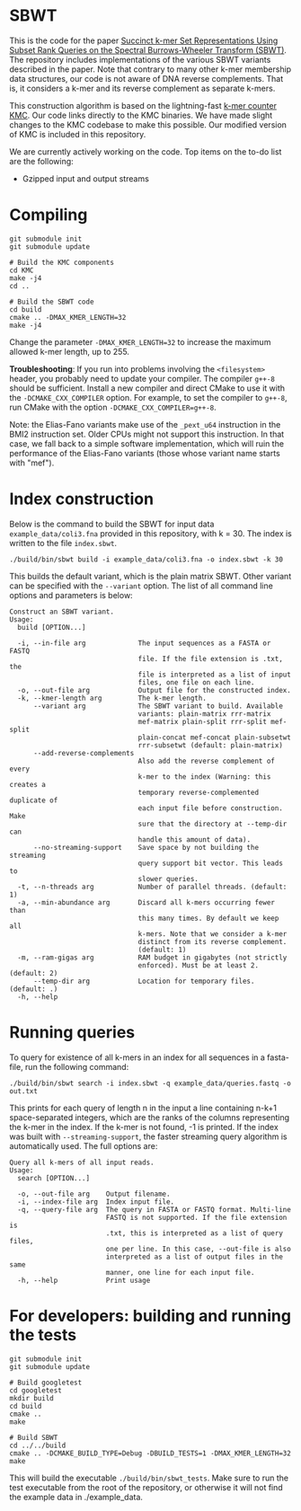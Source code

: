 # SBWT

This is the code for the paper [Succinct k-mer Set Representations Using Subset Rank Queries on the Spectral Burrows-Wheeler Transform (SBWT)](https://www.biorxiv.org/content/10.1101/2022.05.19.492613v1). The repository includes implementations of the various SBWT variants described in the paper. Note that contrary to many other k-mer membership data structures, our code is not aware of DNA reverse complements. That is, it considers a k-mer and its reverse complement as separate k-mers.

This construction algorithm is based on the lightning-fast [k-mer counter KMC](https://github.com/refresh-bio/KMC). Our code links directly to the KMC binaries. We have made slight changes to the KMC codebase to make this possible. Our modified version of KMC is included in this repository.

We are currently actively working on the code. Top items on the to-do list are the following:

* Gzipped input and output streams

# Compiling

```
git submodule init
git submodule update

# Build the KMC components
cd KMC
make -j4
cd ..

# Build the SBWT code
cd build
cmake .. -DMAX_KMER_LENGTH=32
make -j4
```

Change the parameter `-DMAX_KMER_LENGTH=32` to increase the maximum allowed k-mer length, up to 255.

**Troubleshooting**: If you run into problems involving the `<filesystem>` header, you probably need to update your compiler. The compiler `g++-8` should be sufficient. Install a new compiler and direct CMake to use it with the `-DCMAKE_CXX_COMPILER` option. For example, to set the compiler to `g++-8`, run CMake with the option `-DCMAKE_CXX_COMPILER=g++-8`. 

Note: the Elias-Fano variants make use of the `_pext_u64` instruction in the BMI2 instruction set. Older CPUs might not support this instruction. In that case, we fall back to a simple software implementation, which will ruin the performance of the Elias-Fano variants (those whose variant name starts with "mef").

# Index construction

Below is the command to build the SBWT for input data `example_data/coli3.fna` provided in this repository, with k = 30. The index is written to the file `index.sbwt`.

```
./build/bin/sbwt build -i example_data/coli3.fna -o index.sbwt -k 30
```

This builds the default variant, which is the plain matrix SBWT. Other variant can be specified with the `--variant` option.
The list of all command line options and parameters is below:

```
Construct an SBWT variant.
Usage:
  build [OPTION...]

  -i, --in-file arg             The input sequences as a FASTA or FASTQ 
                                file. If the file extension is .txt, the 
                                file is interpreted as a list of input 
                                files, one file on each line.
  -o, --out-file arg            Output file for the constructed index.
  -k, --kmer-length arg         The k-mer length.
      --variant arg             The SBWT variant to build. Available 
                                variants: plain-matrix rrr-matrix 
                                mef-matrix plain-split rrr-split mef-split 
                                plain-concat mef-concat plain-subsetwt 
                                rrr-subsetwt (default: plain-matrix)
      --add-reverse-complements
                                Also add the reverse complement of every 
                                k-mer to the index (Warning: this creates a 
                                temporary reverse-complemented duplicate of 
                                each input file before construction. Make 
                                sure that the directory at --temp-dir can 
                                handle this amount of data).
      --no-streaming-support    Save space by not building the streaming 
                                query support bit vector. This leads to 
                                slower queries.
  -t, --n-threads arg           Number of parallel threads. (default: 1)
  -a, --min-abundance arg       Discard all k-mers occurring fewer than 
                                this many times. By default we keep all 
                                k-mers. Note that we consider a k-mer 
                                distinct from its reverse complement. 
                                (default: 1)
  -m, --ram-gigas arg           RAM budget in gigabytes (not strictly 
                                enforced). Must be at least 2. (default: 2)
      --temp-dir arg            Location for temporary files. (default: .)
  -h, --help       
```

# Running queries

To query for existence of all k-mers in an index for all sequences in a fasta-file, run the following command:

```
./build/bin/sbwt search -i index.sbwt -q example_data/queries.fastq -o out.txt
```

This prints for each query of length n in the input a line containing n-k+1 space-separated integers, which are the ranks of the columns representing the k-mer in the index. If the k-mer is not found, -1 is printed. If the index was built with `--streaming-support`, the faster streaming query algorithm is automatically used. The full options are:

```
Query all k-mers of all input reads.
Usage:
  search [OPTION...]

  -o, --out-file arg    Output filename.
  -i, --index-file arg  Index input file.
  -q, --query-file arg  The query in FASTA or FASTQ format. Multi-line 
                        FASTQ is not supported. If the file extension is 
                        .txt, this is interpreted as a list of query files, 
                        one per line. In this case, --out-file is also 
                        interpreted as a list of output files in the same 
                        manner, one line for each input file.
  -h, --help            Print usage
```

# For developers: building and running the tests 

```
git submodule init
git submodule update

# Build googletest
cd googletest
mkdir build
cd build
cmake ..
make

# Build SBWT
cd ../../build
cmake .. -DCMAKE_BUILD_TYPE=Debug -DBUILD_TESTS=1 -DMAX_KMER_LENGTH=32
make
```

This will build the executable `./build/bin/sbwt_tests`. Make sure to run the test executable from the root of the repository, or otherwise it will not find the example data in ./example_data.
